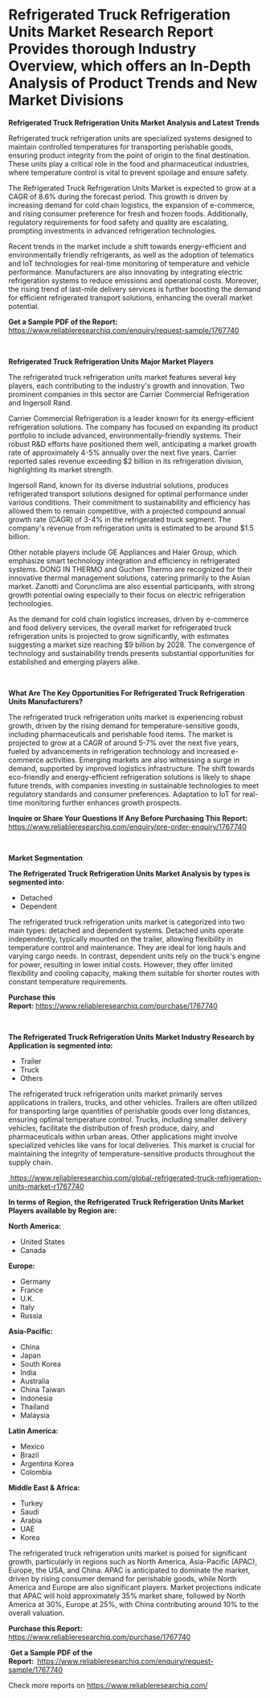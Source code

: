 <p><h1>Refrigerated Truck Refrigeration Units Market Research Report Provides thorough Industry Overview, which offers an In-Depth Analysis of Product Trends and New Market Divisions</h1></p><p><strong>Refrigerated Truck Refrigeration Units Market Analysis and Latest Trends</strong></p>
<p><p>Refrigerated truck refrigeration units are specialized systems designed to maintain controlled temperatures for transporting perishable goods, ensuring product integrity from the point of origin to the final destination. These units play a critical role in the food and pharmaceutical industries, where temperature control is vital to prevent spoilage and ensure safety.</p><p>The Refrigerated Truck Refrigeration Units Market is expected to grow at a CAGR of 8.6% during the forecast period. This growth is driven by increasing demand for cold chain logistics, the expansion of e-commerce, and rising consumer preference for fresh and frozen foods. Additionally, regulatory requirements for food safety and quality are escalating, prompting investments in advanced refrigeration technologies. </p><p>Recent trends in the market include a shift towards energy-efficient and environmentally friendly refrigerants, as well as the adoption of telematics and IoT technologies for real-time monitoring of temperature and vehicle performance. Manufacturers are also innovating by integrating electric refrigeration systems to reduce emissions and operational costs. Moreover, the rising trend of last-mile delivery services is further boosting the demand for efficient refrigerated transport solutions, enhancing the overall market potential.</p></p>
<p><strong>Get a Sample PDF of the Report:&nbsp;</strong> <a href="https://www.reliableresearchiq.com/enquiry/request-sample/1767740?utm_campaign=3103&utm_medium=2&utm_source=Github&utm_content=ia&utm_term=11042025&utm_id=refrigerated-truck-refrigeration-units">https://www.reliableresearchiq.com/enquiry/request-sample/1767740</a></p>
<p>&nbsp;</p>
<p><strong>Refrigerated Truck Refrigeration Units Major Market Players</strong></p>
<p><p>The refrigerated truck refrigeration units market features several key players, each contributing to the industry's growth and innovation. Two prominent companies in this sector are Carrier Commercial Refrigeration and Ingersoll Rand.</p><p>Carrier Commercial Refrigeration is a leader known for its energy-efficient refrigeration solutions. The company has focused on expanding its product portfolio to include advanced, environmentally-friendly systems. Their robust R&D efforts have positioned them well, anticipating a market growth rate of approximately 4-5% annually over the next five years. Carrier reported sales revenue exceeding $2 billion in its refrigeration division, highlighting its market strength.</p><p>Ingersoll Rand, known for its diverse industrial solutions, produces refrigerated transport solutions designed for optimal performance under various conditions. Their commitment to sustainability and efficiency has allowed them to remain competitive, with a projected compound annual growth rate (CAGR) of 3-4% in the refrigerated truck segment. The company's revenue from refrigeration units is estimated to be around $1.5 billion.</p><p>Other notable players include GE Appliances and Haier Group, which emphasize smart technology integration and efficiency in refrigerated systems. DONG IN THERMO and Guchen Thermo are recognized for their innovative thermal management solutions, catering primarily to the Asian market. Zanotti and Corunclima are also essential participants, with strong growth potential owing especially to their focus on electric refrigeration technologies.</p><p>As the demand for cold chain logistics increases, driven by e-commerce and food delivery services, the overall market for refrigerated truck refrigeration units is projected to grow significantly, with estimates suggesting a market size reaching $9 billion by 2028. The convergence of technology and sustainability trends presents substantial opportunities for established and emerging players alike.</p></p>
<p>&nbsp;</p>
<p><strong>What Are The Key Opportunities For Refrigerated Truck Refrigeration Units Manufacturers?</strong></p>
<p><p>The refrigerated truck refrigeration units market is experiencing robust growth, driven by the rising demand for temperature-sensitive goods, including pharmaceuticals and perishable food items. The market is projected to grow at a CAGR of around 5-7% over the next five years, fueled by advancements in refrigeration technology and increased e-commerce activities. Emerging markets are also witnessing a surge in demand, supported by improved logistics infrastructure. The shift towards eco-friendly and energy-efficient refrigeration solutions is likely to shape future trends, with companies investing in sustainable technologies to meet regulatory standards and consumer preferences. Adaptation to IoT for real-time monitoring further enhances growth prospects.</p></p>
<p><strong>Inquire or Share Your Questions If Any Before Purchasing This Report:</strong> <a href="https://www.reliableresearchiq.com/enquiry/pre-order-enquiry/1767740?utm_campaign=3103&utm_medium=2&utm_source=Github&utm_content=ia&utm_term=11042025&utm_id=refrigerated-truck-refrigeration-units">https://www.reliableresearchiq.com/enquiry/pre-order-enquiry/1767740</a></p>
<p>&nbsp;</p>
<p><strong>Market Segmentation</strong></p>
<p><strong>The Refrigerated Truck Refrigeration Units Market Analysis by types is segmented into:</strong></p>
<p><ul><li>Detached</li><li>Dependent</li></ul></p>
<p><p>The refrigerated truck refrigeration units market is categorized into two main types: detached and dependent systems. Detached units operate independently, typically mounted on the trailer, allowing flexibility in temperature control and maintenance. They are ideal for long hauls and varying cargo needs. In contrast, dependent units rely on the truck's engine for power, resulting in lower initial costs. However, they offer limited flexibility and cooling capacity, making them suitable for shorter routes with constant temperature requirements.</p></p>
<p><strong>Purchase this Report:&nbsp;</strong><a href="https://www.reliableresearchiq.com/purchase/1767740?utm_campaign=3103&utm_medium=2&utm_source=Github&utm_content=ia&utm_term=11042025&utm_id=refrigerated-truck-refrigeration-units">https://www.reliableresearchiq.com/purchase/1767740</a></p>
<p>&nbsp;</p>
<p><strong>The Refrigerated Truck Refrigeration Units Market Industry Research by Application is segmented into:</strong></p>
<p><ul><li>Trailer</li><li>Truck</li><li>Others</li></ul></p>
<p><p>The refrigerated truck refrigeration units market primarily serves applications in trailers, trucks, and other vehicles. Trailers are often utilized for transporting large quantities of perishable goods over long distances, ensuring optimal temperature control. Trucks, including smaller delivery vehicles, facilitate the distribution of fresh produce, dairy, and pharmaceuticals within urban areas. Other applications might involve specialized vehicles like vans for local deliveries. This market is crucial for maintaining the integrity of temperature-sensitive products throughout the supply chain.</p></p>
<p><a href="https://www.reliableresearchiq.com/global-refrigerated-truck-refrigeration-units-market-r1767740?utm_campaign=3103&utm_medium=2&utm_source=Github&utm_content=ia&utm_term=11042025&utm_id=refrigerated-truck-refrigeration-units">&nbsp;https://www.reliableresearchiq.com/global-refrigerated-truck-refrigeration-units-market-r1767740</a></p>
<p><strong>In terms of Region, the Refrigerated Truck Refrigeration Units Market Players available by Region are:</strong></p>
<p>
    <p> <strong> North America: </strong>
        <ul>
            <li>United States</li>
            <li>Canada</li>
        </ul>
        </p> 
    <p> <strong> Europe: </strong>
        <ul>
            <li>Germany</li>
            <li>France</li>
            <li>U.K.</li>
            <li>Italy</li>
            <li>Russia</li>
        </ul>
        </p> 
    <p> <strong> Asia-Pacific: </strong>
        <ul>
            <li>China</li>
            <li>Japan</li>
            <li>South Korea</li>
            <li>India</li>
            <li>Australia</li>
            <li>China Taiwan</li>
            <li>Indonesia</li>
            <li>Thailand</li>
            <li>Malaysia</li>
        </ul>
        </p> 
    <p> <strong> Latin America: </strong>
        <ul>
            <li>Mexico</li>
            <li>Brazil</li>
            <li>Argentina Korea</li>
            <li>Colombia</li>
        </ul>
        </p> 
    <p> <strong> Middle East & Africa: </strong>
        <ul>
            <li>Turkey</li>
            <li>Saudi</li>
            <li>Arabia</li>
            <li>UAE</li>
            <li>Korea</li>
        </ul>
    </p>
    </p>
<p><p>The refrigerated truck refrigeration units market is poised for significant growth, particularly in regions such as North America, Asia-Pacific (APAC), Europe, the USA, and China. APAC is anticipated to dominate the market, driven by rising consumer demand for perishable goods, while North America and Europe are also significant players. Market projections indicate that APAC will hold approximately 35% market share, followed by North America at 30%, Europe at 25%, with China contributing around 10% to the overall valuation.</p></p>
<p><strong>Purchase this Report: </strong><a href="https://www.reliableresearchiq.com/purchase/1767740?utm_campaign=3103&utm_medium=2&utm_source=Github&utm_content=ia&utm_term=11042025&utm_id=refrigerated-truck-refrigeration-units">https://www.reliableresearchiq.com/purchase/1767740</a></p>
<p>&nbsp;<strong>Get a Sample PDF of the Report:&nbsp;&nbsp;</strong><a href="https://www.reliableresearchiq.com/enquiry/request-sample/1767740?utm_campaign=3103&utm_medium=2&utm_source=Github&utm_content=ia&utm_term=11042025&utm_id=refrigerated-truck-refrigeration-units">https://www.reliableresearchiq.com/enquiry/request-sample/1767740</a></p>
<p><strong></strong></p>
<p>Check more reports on <a href="https://www.reliableresearchiq.com/?utm_campaign=3103&utm_medium=2&utm_source=Github&utm_content=ia&utm_term=11042025&utm_id=refrigerated-truck-refrigeration-units">https://www.reliableresearchiq.com/</a></p>